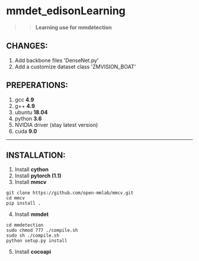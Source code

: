 # mmdet_edisonLearning
>> **Learning use for mmdetection**
## CHANGES:
1. Add backbone files 'DenseNet.py'
2. Add a customize dataset class 'ZMVISION_BOAT' 

## PREPERATIONS:
1. gcc **4.9**
2. g++ **4.9**
3. ubuntu **18.04**
4. python **3.6**
5. NVIDIA driver (stay latest version)
6. cuda **9.0**

------------------------------------------------------------
## INSTALLATION:
1. Install **cython**
2. Install **pytorch (1.1)**
3. Install **mmcv**
```
git clone https://github.com/open-mmlab/mmcv.git
cd mmcv
pip install .
```
4. Install **mmdet**
```
cd mmdetection
sudo chmod 777 ./compile.sh
sudo sh ./compile.sh
python setup.py install
```
5. Install **cocoapi**
